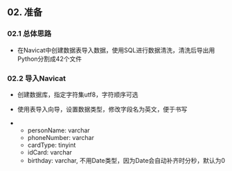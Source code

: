 ## 02. 准备

### 02.1 总体思路

- 在Navicat中创建数据表导入数据，使用SQL进行数据清洗，清洗后导出用Python分割成42个文件



### 02.2 导入Navicat

- 创建数据库，指定字符集utf8，字符顺序可选
- 使用表导入向导，设置数据类型，修改字段名为英文，便于书写

- - personName: varchar
  - phoneNumber: varchar
  - cardType: tinyint
  - idCard: varchar
  - birthday: varchar, 不用Date类型，因为Date会自动补齐时分秒，默认为0
